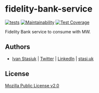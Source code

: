 # fidelity-bank-service

[![tests](https://github.com/glocurrency/fidelity-bank-service/actions/workflows/tests.yml/badge.svg)](https://github.com/glocurrency/fidelity-bank-service/actions/workflows/tests.yml)
[![Maintainability](https://api.codeclimate.com/v1/badges/aa4fba59269f11a13561/maintainability)](https://codeclimate.com/repos/62000039e7ada501b7000462/maintainability)
[![Test Coverage](https://api.codeclimate.com/v1/badges/aa4fba59269f11a13561/test_coverage)](https://codeclimate.com/repos/62000039e7ada501b7000462/test_coverage)

Fidelity Bank service to consume with MW.

## Authors
- [Ivan Stasiuk](https://github.com/brokeyourbike) | [Twitter](https://twitter.com/brokeyourbike) | [LinkedIn](https://www.linkedin.com/in/brokeyourbike) | [stasi.uk](https://stasi.uk)

## License
[Mozilla Public License v2.0](https://github.com/glocurrency/fidelity-bank-service/blob/main/LICENSE)
